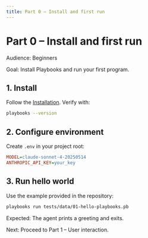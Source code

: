 ```yaml
---
title: Part 0 – Install and first run
---
```


# Part 0 – Install and first run

Audience: Beginners

Goal: Install Playbooks and run your first program.

## 1. Install

Follow the [Installation](../get-started/installation.md). Verify with:

```bash
playbooks --version
```

## 2. Configure environment

Create `.env` in your project root:

```ini
MODEL=claude-sonnet-4-20250514
ANTHROPIC_API_KEY=your_key
```

## 3. Run hello world

Use the example provided in the repository:

```bash
playbooks run tests/data/01-hello-playbooks.pb
```

Expected: The agent prints a greeting and exits.

Next: Proceed to Part 1 – User interaction.


